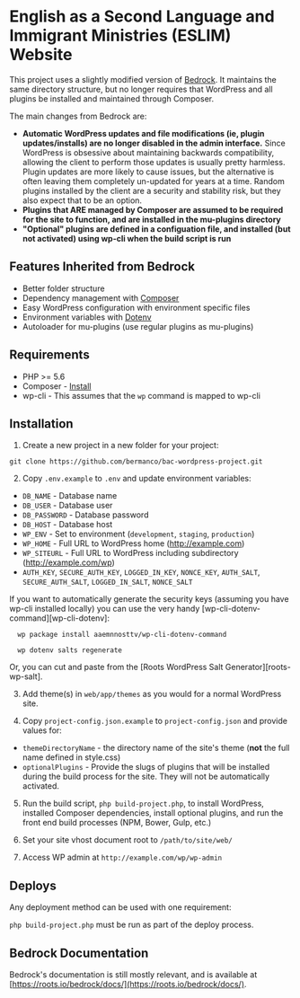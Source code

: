# English as a Second Language and Immigrant Ministries (ESLIM) Website

This project uses a slightly modified version of [Bedrock](https://roots.io/bedrock/).  It maintains the same directory structure, but no longer requires that WordPress and all plugins be installed and maintained through Composer.

The main changes from Bedrock are:

* **Automatic WordPress updates and file modifications (ie, plugin updates/installs) are no longer disabled in the admin interface.** Since WordPress is obsessive about maintaining backwards compatibility, allowing the client to perform those updates is usually pretty harmless.  Plugin updates are more likely to cause issues, but the alternative is often leaving them completely un-updated for years at a time.  Random plugins installed by the client are a security and stability risk, but they also expect that to be an option.
* **Plugins that ARE managed by Composer are assumed to be required for the site to function, and are installed in the mu-plugins directory**
* **"Optional" plugins are defined in a configuation file, and installed (but not activated) using wp-cli when the build script is run**

## Features Inherited from Bedrock

* Better folder structure
* Dependency management with [Composer](http://getcomposer.org)
* Easy WordPress configuration with environment specific files
* Environment variables with [Dotenv](https://github.com/vlucas/phpdotenv)
* Autoloader for mu-plugins (use regular plugins as mu-plugins)

## Requirements

* PHP >= 5.6
* Composer - [Install](https://getcomposer.org/doc/00-intro.md#installation-linux-unix-osx)
* wp-cli - This assumes that the `wp` command is mapped to wp-cli

## Installation

1. Create a new project in a new folder for your project:

  `git clone https://github.com/bermanco/bac-wordpress-project.git`

2. Copy `.env.example` to `.env` and update environment variables:
  * `DB_NAME` - Database name
  * `DB_USER` - Database user
  * `DB_PASSWORD` - Database password
  * `DB_HOST` - Database host
  * `WP_ENV` - Set to environment (`development`, `staging`, `production`)
  * `WP_HOME` - Full URL to WordPress home (http://example.com)
  * `WP_SITEURL` - Full URL to WordPress including subdirectory (http://example.com/wp)
  * `AUTH_KEY`, `SECURE_AUTH_KEY`, `LOGGED_IN_KEY`, `NONCE_KEY`, `AUTH_SALT`, `SECURE_AUTH_SALT`, `LOGGED_IN_SALT`, `NONCE_SALT`

  If you want to automatically generate the security keys (assuming you have wp-cli installed locally) you can use the very handy [wp-cli-dotenv-command][wp-cli-dotenv]:

      wp package install aaemnnosttv/wp-cli-dotenv-command

      wp dotenv salts regenerate

  Or, you can cut and paste from the [Roots WordPress Salt Generator][roots-wp-salt].

3. Add theme(s) in `web/app/themes` as you would for a normal WordPress site.

4. Copy `project-config.json.example` to `project-config.json` and provide values for:
  * `themeDirectoryName` - the directory name of the site's theme (**not** the full name defined in style.css)
  * `optionalPlugins` - Provide the slugs of plugins that will be installed during the build process for the site.  They will not be automatically activated.

5. Run the build script, `php build-project.php`, to install WordPress, installed Composer dependencies, install optional plugins, and run the front end build processes (NPM, Bower, Gulp, etc.)

6. Set your site vhost document root to `/path/to/site/web/`

7. Access WP admin at `http://example.com/wp/wp-admin`

## Deploys

Any deployment method can be used with one requirement:

`php build-project.php` must be run as part of the deploy process.

## Bedrock Documentation

Bedrock's documentation is still mostly relevant, and is available at [https://roots.io/bedrock/docs/](https://roots.io/bedrock/docs/).


